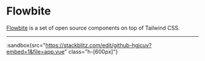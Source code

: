 # Flowbite

[Flowbite](https://flowbite.com) is a set of open source components on top of Tailwind CSS.

---

:sandbox{src="https://stackblitz.com/edit/github-hgjcuv?embed=1&file=app.vue" class="h-[600px]"}
